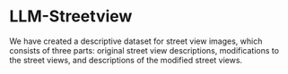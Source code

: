 # LLM-Streetview
We have created a descriptive dataset for street view images, which consists of three parts: original street view descriptions, modifications to the street views, and descriptions of the modified street views.
